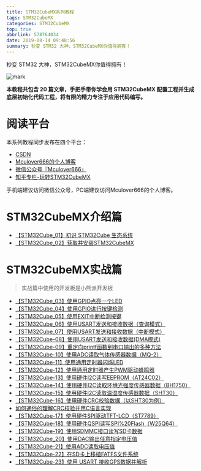 ```yaml
---
title: STM32CubeMX系列教程
tags: STM32CubeMX
categories: STM32CubeMX
top: true
abbrlink: 578764034
date: 2019-08-14 09:48:56
summary: 秒变 STM32 大神，STM32CubeMX你值得拥有！
---
```


秒变 STM32 大神，STM32CubeMX你值得拥有！

![mark](http://mculover666.cn/image/20190906/ieVVbmjhuNm8.jpg?imageslim)

<!--more-->

**本教程共包含 20 篇文章，手把手带你学会用 STM32CubeMX 配置工程并生成底层初始化代码工程，将有限的精力专注于应用代码编写。**

# 阅读平台

本系列教程同步发布在四个平台：

- [CSDN](https://blog.csdn.net/Mculover666)
- [Mculover666的个人博客](https://www.mculover666.cn/posts/578764034/)
- [微信公众号『Mculover666』]()
- [知乎专栏-玩转STM32CubeMX](https://zhuanlan.zhihu.com/stm32cube)

手机端建议访问微信公众号，PC端建议访问Mculover666的个人博客。

# STM32CubeMX介绍篇

- [【STM32Cube_01】初识 STM32Cube 生态系统](https://www.mculover666.cn/posts/1350058916/)
- [【STM32Cube_02】获取并安装STM32CubeMX](https://www.mculover666.cn/posts/2106737533/)

# STM32CubeMX实战篇

>实战篇中使用的开发板是小熊派开发板

- [【STM32Cube_03】使用GPIO点亮一个LED](http://www.mculover666.cn/posts/2046075734/)
- [【STM32Cube_04】使用GPIO进行按键检测](http://www.mculover666.cn/posts/1763774108/)
- [【STM32Cube_05】使用EXIT中断检测按键](http://www.mculover666.cn/posts/2504113390/)
- [【STM32Cube_06】使用USART发送和接收数据（查询模式）](http://www.mculover666.cn/posts/2064921339/)
- [【STM32Cube_07】使用USART发送和接收数据（中断模式）](http://www.mculover666.cn/posts/1803605667/)
- [【STM32Cube-08】使用USART发送和接收数据(DMA模式)](http://www.mculover666.cn/posts/1606619423/)
- [【STM32Cube-09】重定向printf函数到串口输出的多种方法](http://www.mculover666.cn/posts/2251182441/)
- [【STM32Cube-10】使用ADC读取气体传感器数据（MQ-2）](http://www.mculover666.cn/posts/1249993360/)
- [【STM32Cube-11】使用通用定时器闪烁LED](http://www.mculover666.cn/posts/1598873035/)
- [【STM32Cube-12】使用通用定时器产生PWM驱动蜂鸣器](http://www.mculover666.cn/posts/650884631/)
- [【STM32Cube-13】使用硬件I2C读写EEPROM（AT24C02）](http://www.mculover666.cn/posts/3523891062/)
- [【STM32Cube-14】使用硬件I2C读取环境光强度传感器数据（BH1750）](http://www.mculover666.cn/posts/1561092257/)
- [【STM32Cube-15】使用硬件I2C读取温湿度传感器数据（SHT30）](http://www.mculover666.cn/posts/2508748577/)
- [【STM32Cube-16】使用硬件CRC校验数据（以SHT30为例）](http://www.mculover666.cn/posts/842429667/)
- [如何通俗的理解CRC校验并用C语言实现](http://www.mculover666.cn/posts/1935373145/)
- [【STM32Cube-17】使用硬件SPI驱动TFT-LCD（ST7789）](http://www.mculover666.cn/posts/4251315252/)
- [【STM32Cube-18】使用硬件QSPI读写SPI%20Flash（W25Q64）](http://www.mculover666.cn/posts/1294047065/)
- [【STM32Cube-19】使用SDMMC接口读写SD卡数据](http://www.mculover666.cn/posts/3022954032/)
- [【STM32Cube_20】使用DAC输出任意指定电压值](http://www.mculover666.cn/posts/2707806886/)
- [【STM32Cube-21】使用ADC读取电压值](http://www.mculover666.cn/posts/862377868/)
- [【STM32Cube-22】在SD卡上移植FATFS文件系统](http://www.mculover666.cn/posts/2214138023/)
- [【STM32Cube-23】使用 USART 接收GPS数据并解析]()






